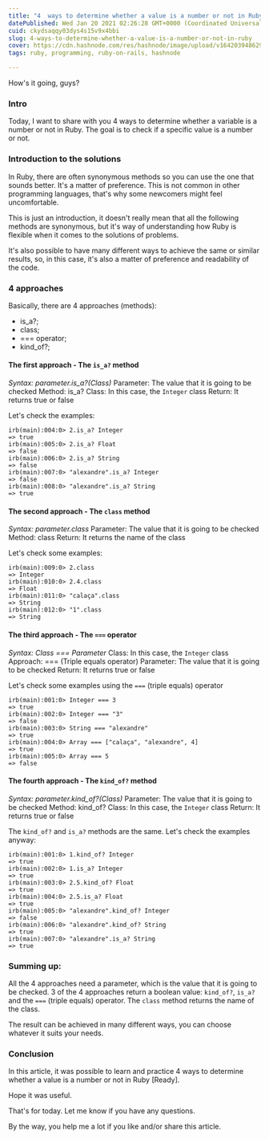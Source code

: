 ```yaml
---
title: "4  ways to determine whether a value is a number or not in Ruby"
datePublished: Wed Jan 20 2021 02:26:28 GMT+0000 (Coordinated Universal Time)
cuid: ckydsaqqy03dys4s15v9x4bbi
slug: 4-ways-to-determine-whether-a-value-is-a-number-or-not-in-ruby
cover: https://cdn.hashnode.com/res/hashnode/image/upload/v1642039486299/0LIlVVDDO.png
tags: ruby, programming, ruby-on-rails, hashnode

---
```


How's it going, guys?

### Intro
Today, I want to share with you  4 ways to determine whether a variable is a number or not in Ruby.
The goal is to check if a specific value is a number or not.

### Introduction to the solutions
In Ruby, there are often  synonymous methods so you can use the one that sounds better. It's a matter of preference. This is not common in other programming languages, that's why some newcomers might feel uncomfortable.

This is just an introduction, it doesn't really mean that all the following methods are synonymous, but it's way of understanding how Ruby is flexible when it comes to the solutions of problems.

It's also possible to have many different ways to achieve the same or similar results, so, in this case, it's also a matter of preference and readability of the code.

### 4 approaches
Basically, there are 4 approaches (methods):
- is_a?; 
- class;
- === operator;
- kind_of?;

#### The first approach - The `is_a?` method
*Syntax: parameter.is_a?(Class)*
Parameter: The value that it is going to be checked
Method: is_a?
Class: In this case, the `Integer` class
Return: It returns true or false

Let's check the examples:
```
irb(main):004:0> 2.is_a? Integer
=> true
irb(main):005:0> 2.is_a? Float
=> false
irb(main):006:0> 2.is_a? String
=> false
irb(main):007:0> "alexandre".is_a? Integer
=> false
irb(main):008:0> "alexandre".is_a? String
=> true
```

#### The second approach - The `class` method
*Syntax: parameter.class*
Parameter: The value that it is going to be checked
Method: class
Return: It returns the name of the class

Let's check some examples:
``` 
irb(main):009:0> 2.class
=> Integer
irb(main):010:0> 2.4.class
=> Float
irb(main):011:0> "calaça".class
=> String
irb(main):012:0> "1".class
=> String
``` 

#### The third approach - The  `===` operator
*Syntax: Class === Parameter*
Class: In this case, the `Integer` class
Approach: === (Triple equals operator)
Parameter: The value that it is going to be checked
Return: It returns true or false

Let's check some examples using the `===` (triple equals) operator
```
irb(main):001:0> Integer === 3
=> true
irb(main):002:0> Integer === "3"
=> false
irb(main):003:0> String === "alexandre"
=> true
irb(main):004:0> Array === ["calaça", "alexandre", 4]
=> true
irb(main):005:0> Array === 5
=> false
```

#### The fourth approach - The `kind_of?` method
*Syntax: parameter.kind_of?(Class)*
Parameter: The value that it is going to be checked
Method: kind_of?
Class: In this case, the `Integer` class
Return: It returns true or false

The `kind_of?` and `is_a?` methods are the same. 
Let's check the examples anyway:
```
irb(main):001:0> 1.kind_of? Integer
=> true
irb(main):002:0> 1.is_a? Integer
=> true
irb(main):003:0> 2.5.kind_of? Float
=> true
irb(main):004:0> 2.5.is_a? Float
=> true
irb(main):005:0> "alexandre".kind_of? Integer
=> false
irb(main):006:0> "alexandre".kind_of? String
=> true
irb(main):007:0> "alexandre".is_a? String
=> true
```

### Summing up:
All the 4 approaches need a parameter, which is the value that it is going to be checked.
3 of the 4 approaches return a boolean value: `kind_of?`, `is_a?` and the `===` (triple equals) operator.  The `class` method returns the name of the class.

The result can be achieved in many different ways, you can choose whatever it suits your needs.

### Conclusion
In this article, it was possible to learn and practice 4 ways to determine whether a value is a number or not in Ruby [Ready].

Hope it was useful.

That's for today. Let me know if you have any questions.

By the way, you help me a lot if you like and/or share this article. 
